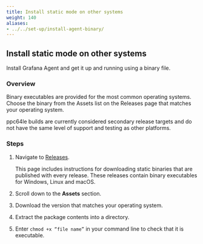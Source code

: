 ```yaml
---
title: Install static mode on other systems
weight: 140
aliases:
- ../../set-up/install-agent-binary/
---
```


## Install static mode on other systems

Install Grafana Agent and get it up and running using a binary file.

### Overview
Binary executables are provided for the most common operating systems. Choose the binary from the Assets list on the Releases page that matches your operating system.

ppc64le builds are currently considered secondary release targets and do not have the same level of support and testing as other platforms.

### Steps

1. Navigate to [Releases](https://github.com/grafana/agent/releases).

   This page includes instructions for downloading static binaries that are published with every release. These releases contain binary executables for Windows, Linux and macOS.

1. Scroll down to the **Assets** section.
1. Download the version that matches your operating system.
1. Extract the package contents into a directory.
1. Enter `chmod +x “file name”` in your command line to check that it is executable.






